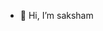 - 👋 Hi, I’m saksham

<!---
sakshamsrivastava987654321/sakshamsrivastava987654321 is a ✨ special ✨ repository because its `README.md` (this file) appears on your GitHub profile.
You can click the Preview link to take a look at your changes.
--->
